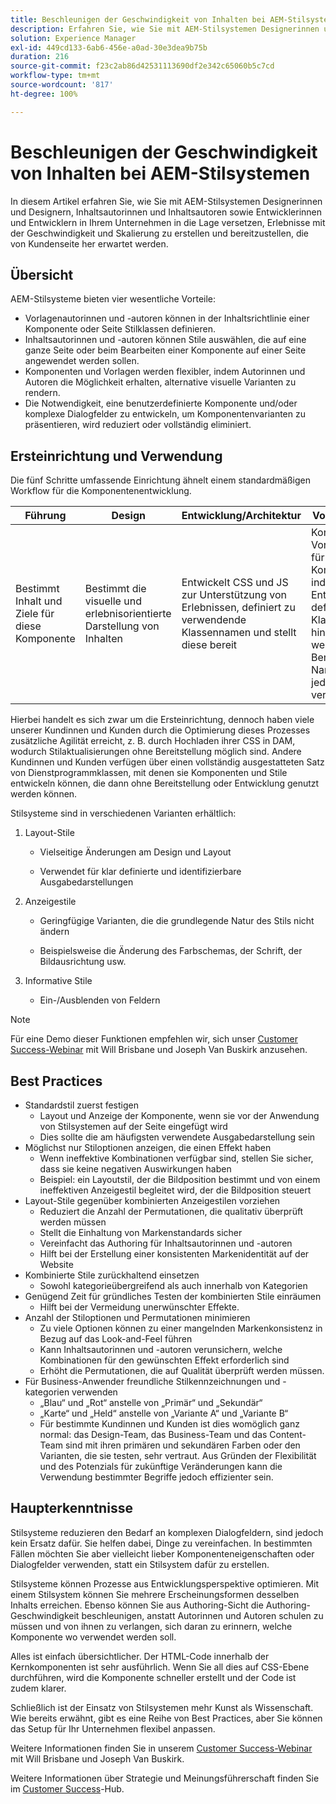 ```yaml
---
title: Beschleunigen der Geschwindigkeit von Inhalten bei AEM-Stilsystemen
description: Erfahren Sie, wie Sie mit AEM-Stilsystemen Designerinnen und Designer, Inhaltsautorinnen und Inhaltsautoren sowie Entwicklerinnen und Entwickler in Ihrem Unternehmen in die Lage versetzen können, Erlebnisse mit der Geschwindigkeit und Skalierung zu erstellen und bereitzustellen, die Ihre Kundinnen und Kunden erwarten.
solution: Experience Manager
exl-id: 449cd133-6ab6-456e-a0ad-30e3dea9b75b
duration: 216
source-git-commit: f23c2ab86d42531113690df2e342c65060b5c7cd
workflow-type: tm+mt
source-wordcount: '817'
ht-degree: 100%

---
```


# Beschleunigen der Geschwindigkeit von Inhalten bei AEM-Stilsystemen

In diesem Artikel erfahren Sie, wie Sie mit AEM-Stilsystemen Designerinnen und Designern, Inhaltsautorinnen und Inhaltsautoren sowie Entwicklerinnen und Entwicklern in Ihrem Unternehmen in die Lage versetzen, Erlebnisse mit der Geschwindigkeit und Skalierung zu erstellen und bereitzustellen, die von Kundenseite her erwartet werden.

## Übersicht

AEM-Stilsysteme bieten vier wesentliche Vorteile:

* Vorlagenautorinnen und -autoren können in der Inhaltsrichtlinie einer Komponente oder Seite Stilklassen definieren.
* Inhaltsautorinnen und -autoren können Stile auswählen, die auf eine ganze Seite oder beim Bearbeiten einer Komponente auf einer Seite angewendet werden sollen.
* Komponenten und Vorlagen werden flexibler, indem Autorinnen und Autoren die Möglichkeit erhalten, alternative visuelle Varianten zu rendern.
* Die Notwendigkeit, eine benutzerdefinierte Komponente und/oder komplexe Dialogfelder zu entwickeln, um Komponentenvarianten zu präsentieren, wird reduziert oder vollständig eliminiert.

## Ersteinrichtung und Verwendung

Die fünf Schritte umfassende Einrichtung ähnelt einem standardmäßigen Workflow für die Komponentenentwicklung.

| **Führung** | **Design** | **Entwicklung/Architektur** | **Vorlagenerstellung** | **Inhaltserstellung** |
| --- | --- | --- | --- | --- |
| Bestimmt Inhalt und Ziele für diese Komponente | Bestimmt die visuelle und erlebnisorientierte Darstellung von Inhalten | Entwickelt CSS und JS zur Unterstützung von Erlebnissen, definiert zu verwendende Klassennamen und stellt diese bereit | Konfiguriert Vorlagenrichtlinien für formatierte Komponenten, indem vom Entwickler-Team definierte CSS-Klassennamen hinzugefügt werden. Benutzerfreundliche Namen sollten für jeden Stil verwendet werden. | Wendet beim Erstellen von Seiten Stile nach Bedarf an, um das gewünschte Look-and-Feel zu erzielen |

Hierbei handelt es sich zwar um die Ersteinrichtung, dennoch haben viele unserer Kundinnen und Kunden durch die Optimierung dieses Prozesses zusätzliche Agilität erreicht, z. B. durch Hochladen ihrer CSS in DAM, wodurch Stilaktualisierungen ohne Bereitstellung möglich sind. Andere Kundinnen und Kunden verfügen über einen vollständig ausgestatteten Satz von Dienstprogrammklassen, mit denen sie Komponenten und Stile entwickeln können, die dann ohne Bereitstellung oder Entwicklung genutzt werden können.

Stilsysteme sind in verschiedenen Varianten erhältlich:

1. Layout-Stile

   * Vielseitige Änderungen am Design und Layout

   * Verwendet für klar definierte und identifizierbare Ausgabedarstellungen

1. Anzeigestile
   * Geringfügige Varianten, die die grundlegende Natur des Stils nicht ändern

   * Beispielsweise die Änderung des Farbschemas, der Schrift, der Bildausrichtung usw.

1. Informative Stile

   * Ein-/Ausblenden von Feldern

>[!NOTE]
>
>Für eine Demo dieser Funktionen empfehlen wir, sich unser [Customer Success-Webinar](https://adobecustomersuccess.adobeconnect.com/pob610c9mffjmp4/) mit Will Brisbane und Joseph Van Buskirk anzusehen.

## Best Practices

* Standardstil zuerst festigen
   * Layout und Anzeige der Komponente, wenn sie vor der Anwendung von Stilsystemen auf der Seite eingefügt wird
   * Dies sollte die am häufigsten verwendete Ausgabedarstellung sein
* Möglichst nur Stiloptionen anzeigen, die einen Effekt haben
   * Wenn ineffektive Kombinationen verfügbar sind, stellen Sie sicher, dass sie keine negativen Auswirkungen haben
   * Beispiel: ein Layoutstil, der die Bildposition bestimmt und von einem ineffektiven Anzeigestil begleitet wird, der die Bildposition steuert
* Layout-Stile gegenüber kombinierten Anzeigestilen vorziehen
   * Reduziert die Anzahl der Permutationen, die qualitativ überprüft werden müssen
   * Stellt die Einhaltung von Markenstandards sicher
   * Vereinfacht das Authoring für Inhaltsautorinnen und -autoren
   * Hilft bei der Erstellung einer konsistenten Markenidentität auf der Website
* Kombinierte Stile zurückhaltend einsetzen
   * Sowohl kategorieübergreifend als auch innerhalb von Kategorien
* Genügend Zeit für gründliches Testen der kombinierten Stile einräumen
   * Hilft bei der Vermeidung unerwünschter Effekte.
* Anzahl der Stiloptionen und Permutationen minimieren
   * Zu viele Optionen können zu einer mangelnden Markenkonsistenz in Bezug auf das Look-and-Feel führen
   * Kann Inhaltsautorinnen und -autoren verunsichern, welche Kombinationen für den gewünschten Effekt erforderlich sind
   * Erhöht die Permutationen, die auf Qualität überprüft werden müssen.
* Für Business-Anwender freundliche Stilkennzeichnungen und -kategorien verwenden
   * „Blau“ und „Rot“ anstelle von „Primär“ und „Sekundär“
   * „Karte“ und „Held“ anstelle von „Variante A“ und „Variante B“
   * Für bestimmte Kundinnen und Kunden ist dies womöglich ganz normal: das Design-Team, das Business-Team und das Content-Team sind mit ihren primären und sekundären Farben oder den Varianten, die sie testen, sehr vertraut. Aus Gründen der Flexibilität und des Potenzials für zukünftige Veränderungen kann die Verwendung bestimmter Begriffe jedoch effizienter sein.

## Haupterkenntnisse

Stilsysteme reduzieren den Bedarf an komplexen Dialogfeldern, sind jedoch kein Ersatz dafür. Sie helfen dabei, Dinge zu vereinfachen. In bestimmten Fällen möchten Sie aber vielleicht lieber Komponenteneigenschaften oder Dialogfelder verwenden, statt ein Stilsystem dafür zu erstellen.

Stilsysteme können Prozesse aus Entwicklungsperspektive optimieren. Mit einem Stilsystem können Sie mehrere Erscheinungsformen desselben Inhalts erreichen. Ebenso können Sie aus Authoring-Sicht die Authoring-Geschwindigkeit beschleunigen, anstatt Autorinnen und Autoren schulen zu müssen und von ihnen zu verlangen, sich daran zu erinnern, welche Komponente wo verwendet werden soll.

Alles ist einfach übersichtlicher. Der HTML-Code innerhalb der Kernkomponenten ist sehr ausführlich. Wenn Sie all dies auf CSS-Ebene durchführen, wird die Komponente schneller erstellt und der Code ist zudem klarer.

Schließlich ist der Einsatz von Stilsystemen mehr Kunst als Wissenschaft. Wie bereits erwähnt, gibt es eine Reihe von Best Practices, aber Sie können das Setup für Ihr Unternehmen flexibel anpassen.

Weitere Informationen finden Sie in unserem [Customer Success-Webinar](https://adobecustomersuccess.adobeconnect.com/pob610c9mffjmp4/) mit Will Brisbane und Joseph Van Buskirk.

Weitere Informationen über Strategie und Meinungsführerschaft finden Sie im [Customer Success](https://experienceleague.adobe.com/docs/customer-success/customer-success/overview.html?lang=de)-Hub.
